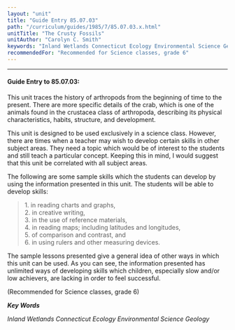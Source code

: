 ```yaml
---
layout: "unit"
title: "Guide Entry 85.07.03"
path: "/curriculum/guides/1985/7/85.07.03.x.html"
unitTitle: "The Crusty Fossils"
unitAuthor: "Carolyn C. Smith"
keywords: "Inland Wetlands Connecticut Ecology Environmental Science Geology"
recommendedFor: "Recommended for Science classes, grade 6"
---
```

<body>
<hr/>
 <h4>
  Guide Entry to 85.07.03:
 </h4>
 This unit traces the history of arthropods from the beginning of time to the present. There are more specific details of the crab, which is one of the animals found in the crustacea class of arthropoda, describing its physical characteristics, habits, structure, and development.
 <p>
  This unit is designed to be used exclusively in a science class. However, there are times when a teacher may wish to develop certain skills in other subject areas. They need a topic which would be of interest to the students and still teach a particular concept. Keeping this in mind, I would suggest that this unit be correlated with all subject areas.
 </p>
 <p>
  The following are some sample skills which the students can develop by using the information presented in this unit. The students will be able to develop skills:
 </p>
<blockquote>
  <dl>
   <dt>
    1. in reading charts and graphs,
    <dt>
     2. in creative writing,
     <dt>
      3. in the use of reference materials,
      <dt>
       4. in reading maps; including latitudes and longitudes,
       <dt>
        5. of comparison and contrast, and
        <dt>
         6. in using rulers and other measuring devices.
        </dt>
       </dt>
      </dt>
     </dt>
    </dt>
   </dt>
  </dl>
 </blockquote>
 The sample lessons presented give a general idea of other ways in which this unit can be used. As you can see, the information presented has unlimited ways of developing skills which children, especially slow and/or low achievers, are lacking in order to feel successful.
 <p>
  (Recommended for Science classes, grade 6)
 </p>
<p>
  <b>
   <i>
    Key Words
   </i>
  </b>
  <br/>
 </p>
 <p>
  <i>
   Inland Wetlands Connecticut Ecology Environmental Science Geology
  </i>
 </p>

</body>